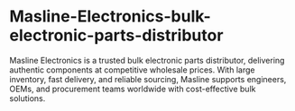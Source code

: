 # Masline-Electronics-bulk-electronic-parts-distributor
Masline Electronics is a trusted bulk electronic parts distributor, delivering authentic components at competitive wholesale prices. With large inventory, fast delivery, and reliable sourcing, Masline supports engineers, OEMs, and procurement teams worldwide with cost-effective bulk solutions.
